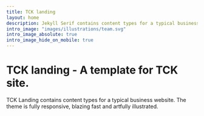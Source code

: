 ```yaml
---
title: TCK landing
layout: home
description: Jekyll Serif contains content types for a typical business website. The theme is fully responsive, blazing fast and artfully illustrated.
intro_image: "images/illustrations/team.svg"
intro_image_absolute: true
intro_image_hide_on_mobile: true
---
```


# TCK landing - A template for TCK site.

TCK Landing contains content types for a typical business website. The theme is fully responsive, blazing fast and artfully illustrated.
